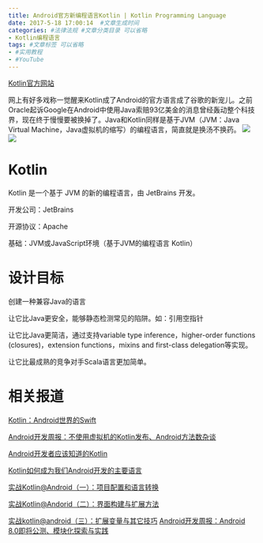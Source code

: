 ```yaml
---
title: Android官方新编程语言Kotlin | Kotlin Programming Language
date: 2017-5-18 17:00:14  #文章生成时间
categories: #法律法规 #文章分类目录 可以省略
- Kotlin编程语言
tags: #文章标签 可以省略
- #实用教程
- #YouTube
---
```

[Kotlin官方网站](http://kotlinlang.org/)

网上有好多戏称一觉醒来Kotlin成了Android的官方语言成了谷歌的新宠儿。之前Oracle起诉Google在Android中使用Java索赔93亿美金的消息曾经轰动整个科技界，现在终于慢慢要被换掉了。Java和Kotlin同样是基于JVM（JVM：Java Virtual Machine，Java虚拟机的缩写）的编程语言，简直就是换汤不换药。
![](http://wx4.sinaimg.cn/large/0069VnN5ly1ffpmonl2zxj311u0fjaio.jpg)
![](http://wx4.sinaimg.cn/large/0069VnN5ly1ffpmq9yfgyj31320nk47d.jpg)
# Kotlin #
Kotlin 是一个基于 JVM 的新的编程语言，由 JetBrains 开发。

开发公司：JetBrains

开源协议：Apache

基础：JVM或JavaScript环境（基于JVM的编程语言 Kotlin）
# 设计目标 #
创建一种兼容Java的语言

让它比Java更安全，能够静态检测常见的陷阱。如：引用空指针

让它比Java更简洁，通过支持variable type inference，higher-order functions (closures)，extension functions，mixins and first-class delegation等实现。

让它比最成熟的竞争对手Scala语言更加简单。



# 相关报道 #
[Kotlin：Android世界的Swift](http://www.infoq.com/cn/news/2015/06/Android-JVM-JetBrains-Kotlin)

[Android开发周报：不使用虚拟机的Kotlin发布、Android方法数杂谈](http://www.infoq.com/cn/news/2017/05/Android-weekly-Kotlin-way)

[Android开发者应该知道的Kotlin](http://www.infoq.com/cn/news/2016/01/kotlin-android)

[Kotlin如何成为我们Android开发的主要语言](http://www.infoq.com/cn/articles/how-kotlin-become-our-android-develop-language)

[实战Kotlin@Android（一）：项目配置和语言转换](http://www.infoq.com/cn/articles/actual-combat-of-kotlin-android-part01)

[实战Kotlin@Andorid（二）：界面构建与扩展方法](http://www.infoq.com/cn/articles/actual-combat-of-kotlin-android-part02)

[实战kotlin@android（三）：扩展变量与其它技巧](http://www.infoq.com/cn/articles/actual-combat-kotlin-android-part03)
[Android开发周报：Android 8.0即将公测、模块化探索与实践](http://www.infoq.com/cn/news/2017/05/Android-weekly-8-0-test)
